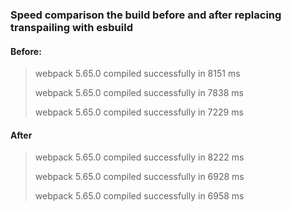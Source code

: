### Speed comparison the build before and after replacing transpailing with esbuild

#### Before:
>webpack 5.65.0 compiled successfully in 8151 ms
>
>webpack 5.65.0 compiled successfully in 7838 ms
>
>webpack 5.65.0 compiled successfully in 7229 ms
>
>
#### After
>webpack 5.65.0 compiled successfully in 8222 ms
>
>webpack 5.65.0 compiled successfully in 6928 ms
>
>webpack 5.65.0 compiled successfully in 6958 ms
>

